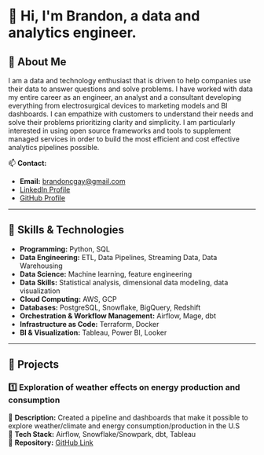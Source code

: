 
# 👋 Hi, I'm Brandon, a data and analytics engineer.


## 📌 About Me

I am a data and technology enthusiast that is driven to help companies use their data to answer questions and solve problems. I have worked with data my entire career as an engineer, an analyst and a consultant developing everything from electrosurgical devices to marketing models and BI dashboards.  I can empathize with customers to understand their needs and solve their problems prioritizing clarity and simplicity. I am particularly interested in using open source frameworks and tools to supplement managed services in order to build the most efficient and cost effective analytics pipelines possible.


📫 **Contact:**  
- **Email:** brandoncgay@gmail.com
- [LinkedIn Profile](https://linkedin.com/in/brandoncgay)  
- [GitHub Profile](https://github.com/brandoncgay)  

---

## 🔧 Skills & Technologies

- **Programming:** Python, SQL
- **Data Engineering:** ETL, Data Pipelines, Streaming Data, Data Warehousing
- **Data Science:** Machine learning, feature engineering
- **Data Skills:** Statistical analysis, dimensional data modeling, data visualization
- **Cloud Computing:** AWS, GCP
- **Databases:** PostgreSQL, Snowflake, BigQuery, Redshift  
- **Orchestration & Workflow Management:** Airflow, Mage, dbt  
- **Infrastructure as Code:** Terraform, Docker
- **BI & Visualization:** Tableau, Power BI, Looker  

---

## 📂 Projects

### 1️⃣ **Exploration of weather effects on energy production and consumption**
📌 **Description:** Created a pipeline and dashboards that make it possible to explore weather/climate and energy consumption/production in the U.S  
🔧 **Tech Stack:** Airflow, Snowflake/Snowpark, dbt, Tableau  
📁 **Repository:** [GitHub Link](https://github.com/brandoncgay/eia_noaa_data_project)



